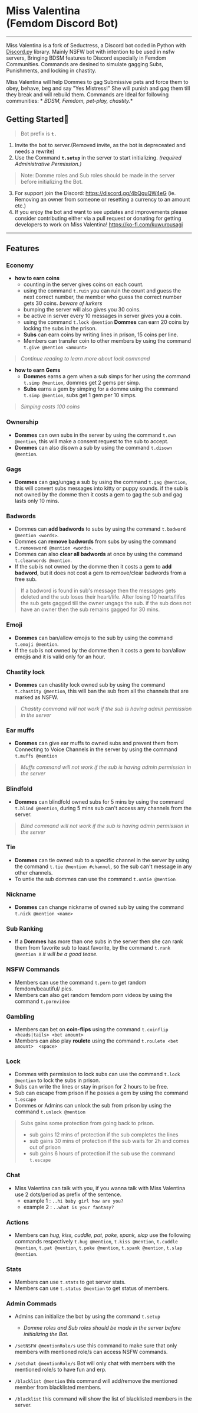 # Miss Valentina <br> (Femdom Discord Bot)

___

Miss Valentina is a fork of Seductress, a Discord bot coded in Python
with [Discord.py](https://discordpy.readthedocs.io/en/master/api.html "Docs") library.
Mainly NSFW bot with intention to be used in nsfw servers, Bringing BDSM features to Discord especially in Femdom
Communities. Commands are desined to simulate gagging Subs, Punishments, and locking in chastity.

Miss Valentina will help Dommes to gag Submissive pets and force them to obey, behave, beg and say "Yes Mistress!"
She will punish and gag them till they break and will rebuild them. Commands are Ideal for following communities: *
*BDSM, Femdom, pet-play, chastity.**

## Getting Started🚀

> Bot prefix is **`t.`**

1. Invite the bot to server.(Removed invite, as the bot is depreceated and needs a rewrite)<br>
2. Use the Command **`t.setup`** in the server to start initializing. *(required Administrative Permission.)*

> Note: Domme roles and Sub roles should be made in the server before initializing the Bot.

3. For support join the Discord: https://discord.gg/4bQguQW4eG  (ie. Removing an owner from someone or resetting a
   currency to an amount etc.)
4. If you enjoy the bot and want to see updates and improvements please consider contributing either via a pull request
   or donating for getting developers to work on Miss Valentina! https://ko-fi.com/kuwurousagi

___

## Features

### Economy

- **how to earn coins**
    - counting in the server gives coins on each count.
    - using the command `t.ruin` you can ruin the count and guess the next correct number, the member who guess the
      correct number gets 30 coins. *beware of lurkers*
    - bumping the server will also gives you 30 coins.
    - be active in server every 10 messages in server gives you a coin.
    - using the command `t.lock @mention` **Dommes** can earn 20 coins by locking the subs in the prison.
    - **Subs** can earn coins by writing lines in prison, 15 coins per line.
    - Members can transfer coin to other members by using the command `t.give @mention <amount>`

> *Continue reading to learn more about lock command*

- **how to earn Gems**
    - **Dommes** earns a gem when a sub simps for her using the command `t.simp @mention`, dommes get 2 gems per simp.
    - **Subs** earns a gem by simping for a domme using the command `t.simp @mention`, subs get 1 gem per 10 simps.

> *Simping costs 100 coins*

### Ownership

- **Dommes** can own subs in the server by using the command `t.own @mention`, this will make a consent request to the
  sub to accept.
- **Dommes** can also disown a sub by using the command `t.disown @mention`.

### Gags

- **Dommes** can gag/ungag a sub by using the command `t.gag @mention`, this will convert subs messages into kitty or
  puppy sounds. if the sub is not owned by the domme then it costs a gem to gag the sub and gag lasts only 10 mins.

### Badwords

- Dommes can **add badwords** to subs by using the command `t.badword @mention <words>`.
- Dommes can **remove badwords** from subs by using the command `t.removeword @mention <words>`.
- Dommes can also **clear all badwords** at once by using the command `t.clearwords @mention`.
- If the sub is not owned by the domme then it costs a gem to **add badword**, but it does not cost a gem to
  remove/clear badwords from a free sub.

> If a badword is found in sub's message then the messages gets deleted and the sub loses their heart/life. After losing
> 10 hearts/lifes the sub gets gagged till the owner ungags the sub. if the sub does not have an owner then the sub
> remains gagged for 30 mins.

### Emoji

- **Dommes** can ban/allow emojis to the sub by using the command `t.emoji @mention`.
- If the sub is not owned by the domme then it costs a gem to ban/allow emojis and it is valid only for an hour.

### Chastity lock

- **Dommes** can chastity lock owned sub by using the command `t.chastity @mention`, this will ban the sub from all the
  channels that are marked as NSFW.

> *Chastity command will not work if the sub is having admin permission in the server*

### Ear muffs

- **Dommes** can give ear muffs to owned subs and prevent them from Connecting to Voice Channels in the server by using
  the command `t.muffs @mention`

> *Muffs command will not work if the sub is having admin permission in the server*

### Blindfold

- **Dommes** can blindfold owned subs for 5 mins by using the command `t.blind @mention`, during 5 mins sub can't access
  any channels from the server.

> *Blind command will not work if the sub is having admin permission in the server*

### Tie

- **Dommes** can tie owned sub to a specific channel in the server by using the command `t.tie @mention #channel`, so
  the sub can't message in any other channels.
- To untie the sub dommes can use the command `t.untie @mention`

### Nickname

- **Dommes** can change nickname of owned sub by using the command `t.nick @mention <name>`

### Sub Ranking

- If a **Dommes** has more than one subs in the server then she can rank them from favorite sub to least favorite, by
  the command `t.rank @mention X` *it will be a good tease.*

### NSFW Commands

- Members can use the command `t.porn` to get random femdom/beautiful/ pics.
- Members can also get random femdom porn videos by using the command `t.pornvideo`

### Gambling

- Members can bet on **coin-flips** using the command `t.coinflip <heads|tails> <bet amount>`
- Members can also play **roulete** using the command `t.roulete <bet amount>  <space>`

### Lock

- Dommes with permission to lock subs can use the command `t.lock @mention` to lock the subs in prison.
- Subs can write the lines or stay in prison for 2 hours to be free.
- Sub can escape from prison if he posses a gem by using the command `t.escape`
- Dommes or Admins can unlock the sub from prison by using the command `t.unlock @mention`

> Subs gains some protection from going back to prison.
> - sub gains 12 mins of protection if the sub completes the lines
> - sub gains 30 mins of protection if the sub waits for 2h and comes out of prison
> - sub gains 6 hours of protection if the sub use the command `t.escape`

### Chat

- Miss Valentina can talk with you, if you wanna talk with Miss Valentina use 2 dots/period as prefix of the sentence.
    - example 1 : ```..hi baby girl how are you?```
    - example 2 : ```..what is your fantasy?```

### Actions

- Members can *hug, kiss, cuddle, pat, poke, spank, slap* use the following commands
  respectively `t.hug @mention`, `t.kiss @mention`, `t.cuddle @mention`, `t.pat @mention`, `t.poke @mention`, `t.spank @mention`, `t.slap @mention`.

### Stats

- Members can use `t.stats` to get server stats.
- Members can use `t.status @mention` to get status of members.

### Admin Commads

- Admins can initialize the bot by using the command `t.setup`
    - *Domme roles and Sub roles should be made in the server before initializing the Bot.*

- `/setNSFW @mentionRole/s` use this command to make sure that only members with mentioned role/s can access NSFW
  commands.
- `/setchat @mentionRole/s` Bot will only chat with members with the mentioned role/s to have fun and erp.
- `/blacklist @mention` this command will add/remove the mentioned member from blacklisted members.
- `/blacklist` this command will show the list of blacklisted members in the server.
